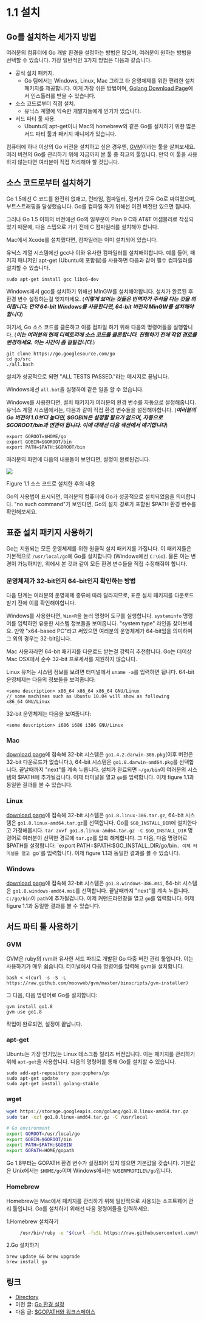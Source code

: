 # 1.1 설치

## Go를 설치하는 세가지 방법

여러분의 컴퓨터에 Go 개발 환경을 설정하는 방법은 많으며, 여러분이 원하는 방법을 선택할 수 있습니다. 가장 일반적인 3가지 방법은 다음과 같습니다.

- 공식 설치 패키지.
  - Go 팀에서는 Windows, Linux, Mac 그리고 타 운영체제를 위한 편리한 설치 패키지를 제공합니다. 이게 가장 쉬운 방법이며, [Golang Download Page](https://golang.org/dl/)에서 인스톨러를 받을 수 있습니다.
- 소스 코드로부터 직접 설치.
  - 유닉스 계열에 익숙한 개발자들에게 인기가 있습니다.
- 서드 파티 툴 사용.
  - Ubuntu의 apt-get이나 Mac의 homebrew와 같은 Go를 설치하기 위한 많은 서드 파티 툴과 패키지 매니저가 있습니다.

컴퓨터에 하나 이상의 Go 버전을 설치하고 싶은 경우엔, [GVM](https://github.com/moovweb/gvm)이라는 툴을 살펴보세요. 여러 버전의 Go를 관리하기 위해 지금까지 본 툴 중 최고의 툴입니다. 만약 이 툴을 사용하지 않는다면 여러분이 직접 처리해야 할 것입니다.

## 소스 코드로부터 설치하기

Go 1.5에선 C 코드를 완전히 없애고, 런타임, 컴파일러, 링커가 모두 Go로 짜여졌으며, 부트스트래핑을 달성했습니다. Go를 컴파일 하기 위해선 이전 버전만 있으면 됩니다.

그러나 Go 1.5 이하의 버전에선 Go의 일부분이 Plan 9 C와 AT&T 어셈블러로 작성되었기 때문에, 다음 스텝으로 가기 전에 C 컴파일러를 설치해야 합니다.

Mac에서 Xcode를 설치했다면, 컴파일러는 이미 설치되어 있습니다.

유닉스 계열 시스템에선 gcc나 이와 유사한 컴파일러를 설치해야합니다. 예를 들어, 패키지 매니저인 apt-get (Ubuntu에 포함됨)를 사용하면 다음과 같이 필수 컴파일러를 설치할 수 있습니다.

 `sudo apt-get install gcc libc6-dev`

Windows에서 gcc를 설치하기 위해선 MInGW를 설치해야합니다. 설치가 완료된 후 환경 변수 설정하는걸 잊지마세요. (***이렇게 보이는 것들은 번역자가 주석을 다는 것을 의미합니다: 만약 64-bit Windows를 사용한다면, 64-bit 버전의 MinGW를 설치해야합니다***)

여기서, Go 소스 코드를 클론하고 이를 컴파일 하기 위해 다음의 명령어들을 실행합니다. (***이는 여러분의 현재 디렉토리에 소스 코드를 클론합니다. 진행하기 전에 작업 경로를 변경하세요. 이는 시간이 좀 걸릴겁니다.***)

```
git clone https://go.googlesource.com/go
cd go/src
./all.bash 
```

설치가 성공적으로 되면 "ALL TESTS PASSED."라는 메시지로 끝납니다.

Windows에선 `all.bat`을 실행하여 같은 일을 할 수 있습니다.

Windows를 사용한다면, 설치 패키지가 여러분의 환경 변수를 자동으로 설정해줍니다. 유닉스 계열 시스템에서는, 다음과 같이 직접 환경 변수들을 설정해야합니다. (***여러분의 Go 버전이 1.0보다 높다면, $GOBIN은 설정할 필요가 없으며, 자동으로 $GOROOT/bin과 연관이 됩니다. 이에 대해선 다음 섹션에서 얘기합니다***)

```
export GOROOT=$HOME/go
export GOBIN=$GOROOT/bin
export PATH=$PATH:$GOROOT/bin
```

여러분의 화면에 다음의 내용들이 보인다면, 설정이 완료된겁니다.

![](images/1.1.mac.png?raw=true)

Figure 1.1 소스 코드로 설치한 후의 내용

Go의 사용법이 표시되면, 여러분의 컴퓨터에 Go가 성공적으로 설치되었음을 의미합니다. "no such command"가 보인다면, Go의 설치 경로가 포함된 $PATH 환경 변수를 확인해보세요.

## 표준 설치 패키지 사용하기

Go는 지원되는 모든 운영체제를 위한 원클릭 설치 패키지를 가집니다. 이 패키지들은 기본적으로 `/usr/local/go`에 Go를 설치합니다 (Windows에선 `C:\Go`). 물론 이는 변경이 가능하지만, 위에서 본 것과 같이 모든 환경 변수들을 직접 수정해줘야 합니다.

### 운영체제가 32-bit인지 64-bit인지 확인하는 방법

다음 단계는 여러분의 운영체제 종류에 따라 달라지므로, 표준 설치 패키지를 다운로드 받기 전에 이를 확인해야합니다.

Windows를 사용한다면, `Win+R`을 눌러 명령어 도구를 실행합니다. `systeminfo` 명령어를 입력하면 유용한 시스템 정보들을 보여줍니다. "system type" 라인을 찾아보세요. 만약 "x64-based PC"라고 써있으면 여러분의 운영체제가 64-bit임을 의미하며 그 외의 경우는 32-bit입니다.

Mac 사용자라면 64-bit 패키지를 다운로드 받는걸 강력히 추천합니다. Go는 더이상 Mac OSX에서 순수 32-bit 프로세서를 지원하지 않습니다.

Linux 유저는 시스템 정보를 보려면 터미널에서 `uname -a`를 입력하면 됩니다.
64-bit 운영체제는 다음의 정보들을 보여줍니다:

```
<some description> x86_64 x86_64 x86_64 GNU/Linux
// some machines such as Ubuntu 10.04 will show as following
x86_64 GNU/Linux
```

32-bit 운영체제는 다음을 보여줍니다:

```
<some description> i686 i686 i386 GNU/Linux
```

### Mac

[download page](https://golang.org/dl/)에 접속해 32-bit 시스템은 `go1.4.2.darwin-386.pkg`(이후 버전은 32-bit 다운로드가 없습니다.), 64-bit 시스템은 `go1.8.darwin-amd64.pkg`를 선택합니다. 끝날때까지 "next"를 계속 누릅니다. 설치가 완료되면  `~/go/bin`이 여러분의 시스템의 $PATH에 추가될겁니다. 이제 터미널을 열고 `go`를 입력합니다. 이제 figure 1.1과 동일한 결과를 볼 수 있습니다.

### Linux

[download page](https://golang.org/dl/)에 접속해 32-bit 시스템은 `go1.8.linux-386.tar.gz`, 64-bit 시스템은 `go1.8.linux-amd64.tar.gz`를 선택합니다. Go를 `$GO_INSTALL_DIR`에 설치한다고 가정해봅시다. `tar zxvf go1.8.linux-amd64.tar.gz -C $GO_INSTALL_DIR` 명령어로 여러분이 선택한 경로에 `tar.gz`를 압축 해제합니다. 그 다음, 다음 명령어로 $PATH를 설정합니다: `export PATH=$PATH:$GO_INSTALL_DIR/go/bin`. 이제 터미널을 열고 `go`를 입력합니다. 이제 figure 1.1과 동일한 결과를 볼 수 있습니다.

### Windows

[download page](https://golang.org/dl/)에 접속해 32-bit 시스템은 `go1.8.windows-386.msi`, 64-bit 시스템은 `go1.8.windows-amd64.msi`를 선택합니다. 끝날때까지 "next"를 계속 누릅니다. `C:/go/bin`이 `path`에 추가될겁니다. 이제 커맨드라인창을 열고 `go`를 입력합니다. 이제 figure 1.1과 동일한 결과를 볼 수 있습니다.

## 서드 파티 툴 사용하기

### GVM

GVM은 ruby의 rvm과 유사한 서드 파티로 개발된 Go 다중 버전 관리 툴입니다. 이는 사용하기가 매우 쉽습니다. 터미널에서 다음 명령어를 입력해 gvm을 설치합니다. 

```
bash < <(curl -s -S -L https://raw.github.com/moovweb/gvm/master/binscripts/gvm-installer)
```

그 다음, 다음 명령어로 Go를 설치합니다:

```
gvm install go1.8
gvm use go1.8
```

작업이 완료되면, 설정이 끝납니다.

### apt-get

Ubuntu는 가장 인기있는 Linux 데스크톱 릴리즈 버전입니다. 이는 패키지를 관리하기위해 `apt-get`을 사용합니다. 다음의 명령어를 통해 Go를 설치할 수 있습니다.

```
sudo add-apt-repository ppa:gophers/go
sudo apt-get update
sudo apt-get install golang-stable
```

### wget

```sh
wget https://storage.googleapis.com/golang/go1.8.linux-amd64.tar.gz
sudo tar -xzf go1.8.linux-amd64.tar.gz -C /usr/local 

# Go environment
export GOROOT=/usr/local/go
export GOBIN=$GOROOT/bin
export PATH=$PATH:$GOBIN
export GOPATH=HOME/gopath 
```

Go 1.8부터는 GOPATH 환경 변수가 설정되어 있지 않으면 기본값을 갖습니다. 기본값은 Unix에서는 `$HOME/go`이며 Windows에서는 `%USERPROFILE%/go`입니다.

### Homebrew

Homebrew는 Mac에서 패키지를 관리하기 위해 일반적으로 사용되는 소프트웨어 관리 툴입니다. Go를 설치하기 위해선 다음 명령어들을 입력하세요.

1.Homebrew 설치하기

```sh
     /usr/bin/ruby -e "$(curl -fsSL https://raw.githubusercontent.com/Homebrew/install/master/install)"
```

2.Go 설치하기

```
brew update && brew upgrade
brew install go
```

## 링크

- [Directory](preface.md)
- 이전 글: [Go 환경 설정](01.0.md)
- 다음 글: [$GOPATH와 워크스페이스](01.2.md)